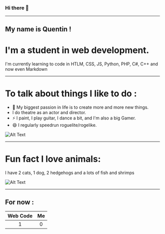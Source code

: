 ### Hi there 👋

---

## My name is Quentin !

# I'm a student in web development.

I'm currently learning to code in HTLM, CSS, JS, Python, PHP, C#, C++ and now even Markdown

---

# To talk about things I like to do :

- 🌱 My biggest passion in life is to create more and more new things.
- I do theatre as an actor and director. 
- ⚡ I paint, I play guitar, I dance a bit, and I'm also a big Gamer. 
- 😄 I regularly speedrun roguelite/rogelike. 

![Alt Text](https://c.tenor.com/nilt-4dGFWsAAAAM/bible-thump-binding-of-isaac.gif)

---

# Fun fact I love animals:
I have 2 cats, 1 dog, 2 hedgehogs and a lots of fish and shrimps

![Alt Text](https://media.giphy.com/media/vFKqnCdLPNOKc/giphy.gif)

---

## For now :
| Web Code | Me |
| :---: | :---: |
| 1 | 0 |
